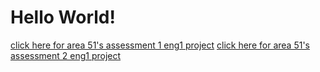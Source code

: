 # Hello World!

[click here for area 51's assessment 1 eng1 project](https://kingzoszn.github.io/assessment_1)
[click here for area 51's assessment 2 eng1 project](https://kingzoszn.github.io/assessment_2)
